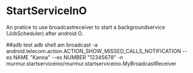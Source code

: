 StartServiceInO
======

An pratice to use broadcastreceiver to start a backgroundservice (JobScheduler) after android O.

##adb test
adb shell am broadcast -a android.telecom.action.ACTION_SHOW_MISSED_CALLS_NOTIFICATION --es NAME "Kanna" --es NUMBER "12345678" -n murmur.startserviceino/murmur.startserviceino.MyBroadcastReceiver


